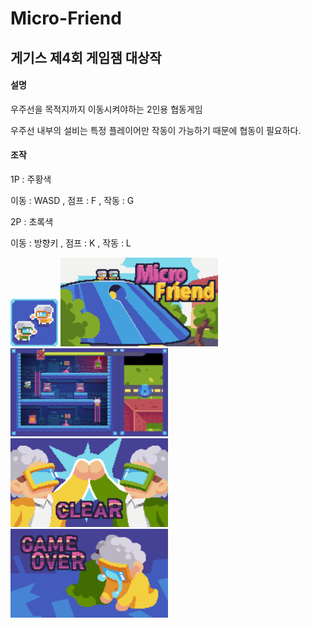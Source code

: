 # Micro-Friend
<h2>게기스 제4회 게임잼 대상작</h2>
<h4>설명</h4>

우주선을 목적지까지 이동시켜야하는 2인용 협동게임

우주선 내부의 설비는 특정 플레이어만 작동이 가능하기 때문에 협동이 필요하다.

<h4>조작</h4>

1P : 주황색

이동 : WASD , 점프 : F , 작동 : G

2P : 초록색

이동 : 방향키 , 점프 : K , 작동 : L

<img src="./Image/icon.png" width="15%">
<img src="./Image/Title.png" width="50%">
<img src="./Image/InGame.png" width="50%">
<img src="./Image/ClearS.png" width="50%">
<img src="./Image/GameOver.png" width="50%">

